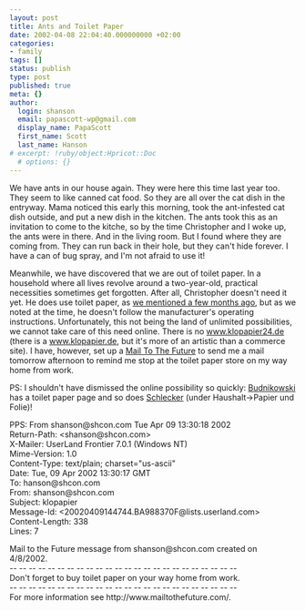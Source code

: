 ```yaml
---
layout: post
title: Ants and Toilet Paper
date: 2002-04-08 22:04:40.000000000 +02:00
categories:
- family
tags: []
status: publish
type: post
published: true
meta: {}
author:
  login: shanson
  email: papascott-wp@gmail.com
  display_name: PapaScott
  first_name: Scott
  last_name: Hanson
# excerpt: !ruby/object:Hpricot::Doc
  # options: {}
---
```

<p>We have ants in our house again. They were here this time last year too. They seem to like canned cat food. So they are all over the cat dish in the entryway. Mama noticed this early this morning, took the ant-infested cat dish outside, and put a new dish in the kitchen. The ants took this as an invitation to come to the kitche, so by the time Christopher and I woke up, the ants were in there. And in the living room. But I found where they are coming from. They can run back in their hole, but they can't hide forever. I have a can of bug spray, and I'm not afraid to use it!</p>
<p>Meanwhile, we have discovered that we are out of toilet paper. In a household where all lives revolve around a two-year-old, practical necessities sometimes get forgotten. After all, Christopher doesn't need it yet. He does use toilet paper, as <a href="/2001/11/25">we mentioned a few months ago</a>, but as we noted at the time, he doesn't follow the manufacturer's operating instructions. Unfortunately, this not being the land of unlimited possibilities, we cannot take care of this need online. There is no <a href="http://www.klopapier24.de">www.klopapier24.de</a> (there is a <a href="http://www.klopapier.de">www.klopapier.de</a>, but it's more of an artistic than a commerce site).  I have, however, set up a <a href="http://www.mailtothefuture.com">Mail To The Future</a> to send me a mail tomorrow afternoon to remind me stop at the toilet paper store on my way home from work.</p>
<p>PS: I shouldn't have dismissed the online possibility so quickly: <a href="http://www2.budni.de/cgi-bin/home/katalog?go=treffer&amp;such=toi+pap">Budnikowski</a> has a toilet paper page and so does <a href="http://shop.schlecker.de">Schlecker</a> (under Haushalt->Papier und Folie)!</p>
<p>PPS: From shanson@shcon.com Tue Apr 09 13:30:18 2002<br />
Return-Path: &lt;shanson@shcon.com><br />
X-Mailer: UserLand Frontier 7.0.1 (Windows NT)<br />
Mime-Version: 1.0<br />
Content-Type: text/plain; charset="us-ascii"<br />
Date: Tue, 09 Apr 2002 13:30:17 GMT<br />
To: hanson@shcon.com<br />
From: shanson@shcon.com<br />
Subject: klopapier<br />
Message-Id: &lt;20020409144744.BA988370F@lists.userland.com><br />
Content-Length: 338<br />
Lines: 7</p>
<p>Mail to the Future message from shanson@shcon.com created on 4/8/2002.<br />
-- -- -- -- -- -- -- -- -- -- -- -- -- -- -- -- -- -- -- -- -- -- -- --<br />
Don't forget to buy toilet paper on your way home from work.<br />
-- -- -- -- -- -- -- -- -- -- -- -- -- -- -- -- -- -- -- -- -- -- -- --<br />
For more information see http://www.mailtothefuture.com/.</p>
